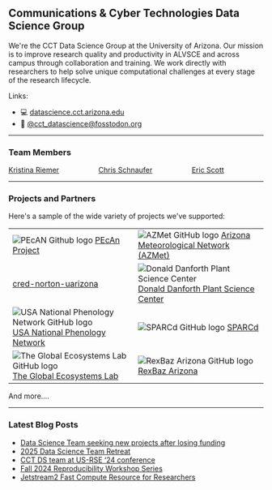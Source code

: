 ## Communications & Cyber Technologies Data Science Group

We're the CCT Data Science Group at the University of Arizona. Our mission is to improve research quality and productivity in ALVSCE and across campus through collaboration and training. We work directly with researchers to help solve unique computational challenges at every stage of the research lifecycle.

Links:

- 💻 [datascience.cct.arizona.edu](https://datascience.cct.arizona.edu/)
- 🐘 [@cct_datascience@fosstodon.org](https://fosstodon.org/@cct_datascience)

----------------------------------------

### Team Members

[Kristina Riemer](https://github.com/KristinaRiemer) &emsp;&emsp;&emsp;&emsp;&emsp;
[Chris Schnaufer](https://github.com/Chris-Schnaufer) &emsp;&emsp;&emsp;&emsp;&emsp;
[Eric Scott](https://github.com/Aariq) 

----------------------------------------

### Projects and Partners

Here's a sample of the wide variety of projects we've supported:

|          |          |
| :------- | :------- |
| ![PEcAN Github logo](https://github.com/pecanproject.png?size=25)  [PEcAn Project](https://github.com/pecanproject) | ![AZMet GitHub logo](https://github.com/uace-azmet.png?size=25)  [Arizona Meteorological Network (AZMet)](https://github.com/uace-azmet/) |
| [cred-norton-uarizona](https://github.com/cred-norton-uarizona) | ![Donald Danforth Plant Science Center](https://github.com/danforthcenter.png?size=25) [Donald Danforth Plant Science Center](https://github.com/danforthcenter) |
| ![USA National Phenology Network GitHub logo](https://github.com/usa-npn.png?size=25) [USA National Phenology Network](https://github.com/usa-npn/) | ![SPARCd GitHub logo](https://github.com/CulverLab.png?size=25) [SPARCd](https://github.com/CulverLab/sparcd) |
| ![The Global Ecosystems Lab GitHub logo](https://github.com/EcosystemEcologyLab.png?size=25) [The Global Ecosystems Lab](https://github.com/EcosystemEcologyLab) | ![RexBaz Arizona GitHub logo](https://github.com/resbazaz.png?size=25) [RexBaz Arizona](https://github.com/resbazaz) |

And more....

----------------------------------------

### Latest Blog Posts

<!-- BLOG-POST-LIST:START -->
- [Data Science Team seeking new projects after losing funding](https://datascience.cct.arizona.edu/news/data-science-team-seeking-new-projects-after-losing-funding)
- [2025 Data Science Team Retreat](https://datascience.cct.arizona.edu/news/2025-data-science-team-retreat)
- [CCT DS team at US-RSE ‘24 conference](https://datascience.cct.arizona.edu/news/cct-ds-team-us-rse-24-conference)
- [Fall 2024 Reproducibility Workshop Series](https://datascience.cct.arizona.edu/news/fall-2024-reproducibility-workshop-series)
- [Jetstream2 Fast Compute Resource for Researchers](https://datascience.cct.arizona.edu/news/jetstream2-fast-compute-resource-researchers)
<!-- BLOG-POST-LIST:END -->
